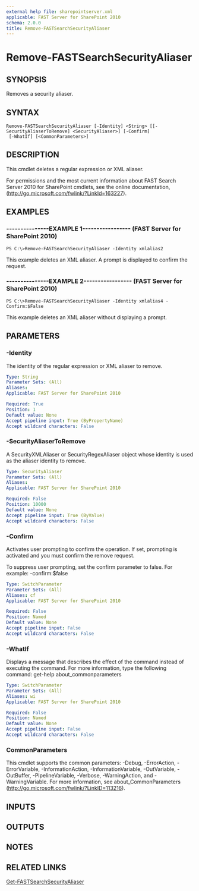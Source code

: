 ```yaml
---
external help file: sharepointserver.xml
applicable: FAST Server for SharePoint 2010
schema: 2.0.0
title: Remove-FASTSearchSecurityAliaser
---
```


# Remove-FASTSearchSecurityAliaser

## SYNOPSIS
Removes a security aliaser.

## SYNTAX

```
Remove-FASTSearchSecurityAliaser [-Identity] <String> [[-SecurityAliaserToRemove] <SecurityAliaser>] [-Confirm]
 [-WhatIf] [<CommonParameters>]
```

## DESCRIPTION
This cmdlet deletes a regular expression or XML aliaser.

For permissions and the most current information about FAST Search Server 2010 for SharePoint cmdlets, see the online documentation, (http://go.microsoft.com/fwlink/?LinkId=163227).

## EXAMPLES

### ---------------EXAMPLE 1----------------- (FAST Server for SharePoint 2010)
```
PS C:\>Remove-FASTSearchSecurityAliaser -Identity xmlalias2
```

This example deletes an XML aliaser.
A prompt is displayed to confirm the request.

### ---------------EXAMPLE 2----------------- (FAST Server for SharePoint 2010)
```
PS C:\>Remove-FASTSearchSecurityAliaser -Identity xmlalias4 -Confirm:$False
```

This example deletes an XML aliaser without displaying a prompt.

## PARAMETERS

### -Identity
The identity of the regular expression or XML aliaser to remove.

```yaml
Type: String
Parameter Sets: (All)
Aliases: 
Applicable: FAST Server for SharePoint 2010

Required: True
Position: 1
Default value: None
Accept pipeline input: True (ByPropertyName)
Accept wildcard characters: False
```

### -SecurityAliaserToRemove
A SecurityXMLAliaser or SecurityRegexAliaser object whose identity is used as the aliaser identity to remove.

```yaml
Type: SecurityAliaser
Parameter Sets: (All)
Aliases: 
Applicable: FAST Server for SharePoint 2010

Required: False
Position: 10000
Default value: None
Accept pipeline input: True (ByValue)
Accept wildcard characters: False
```

### -Confirm
Activates user prompting to confirm the operation.
If set, prompting is activated and you must confirm the remove request.

To suppress user prompting, set the confirm parameter to false.
For example: -confirm:$false

```yaml
Type: SwitchParameter
Parameter Sets: (All)
Aliases: cf
Applicable: FAST Server for SharePoint 2010

Required: False
Position: Named
Default value: None
Accept pipeline input: False
Accept wildcard characters: False
```

### -WhatIf
Displays a message that describes the effect of the command instead of executing the command.
For more information, type the following command: get-help about_commonparameters

```yaml
Type: SwitchParameter
Parameter Sets: (All)
Aliases: wi
Applicable: FAST Server for SharePoint 2010

Required: False
Position: Named
Default value: None
Accept pipeline input: False
Accept wildcard characters: False
```

### CommonParameters
This cmdlet supports the common parameters: -Debug, -ErrorAction, -ErrorVariable, -InformationAction, -InformationVariable, -OutVariable, -OutBuffer, -PipelineVariable, -Verbose, -WarningAction, and -WarningVariable. For more information, see about_CommonParameters (http://go.microsoft.com/fwlink/?LinkID=113216).

## INPUTS

## OUTPUTS

## NOTES

## RELATED LINKS

[Get-FASTSearchSecurityAliaser](Get-FASTSearchSecurityAliaser.md)

